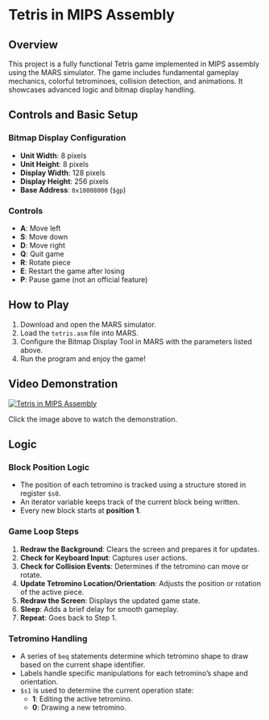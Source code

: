# Tetris in MIPS Assembly

## Overview
This project is a fully functional Tetris game implemented in MIPS assembly using the MARS simulator. The game includes fundamental gameplay mechanics, colorful tetrominoes, collision detection, and animations. It showcases advanced logic and bitmap display handling.
## Controls and Basic Setup
### Bitmap Display Configuration
- **Unit Width**: 8 pixels
- **Unit Height**: 8 pixels
- **Display Width**: 128 pixels
- **Display Height**: 256 pixels
- **Base Address**: `0x10008000` (`$gp`)

### Controls
- **A**: Move left
- **S**: Move down
- **D**: Move right
- **Q**: Quit game
- **R**: Rotate piece
- **E**: Restart the game after losing
- **P**: Pause game (not an official feature)

## How to Play
1. Download and open the MARS simulator.
2. Load the `tetris.asm` file into MARS.
3. Configure the Bitmap Display Tool in MARS with the parameters listed above.
4. Run the program and enjoy the game!

## Video Demonstration
[![Tetris in MIPS Assembly](https://img.youtube.com/vi/p6Ui7m8ddMo/0.jpg)](https://www.youtube.com/watch?v=p6Ui7m8ddMo)

Click the image above to watch the demonstration.


## Logic
### Block Position Logic
- The position of each tetromino is tracked using a structure stored in register `$s0`.
- An iterator variable keeps track of the current block being written.
- Every new block starts at **position 1**.

### Game Loop Steps
1. **Redraw the Background**: Clears the screen and prepares it for updates.
2. **Check for Keyboard Input**: Captures user actions.
3. **Check for Collision Events**: Determines if the tetromino can move or rotate.
4. **Update Tetromino Location/Orientation**: Adjusts the position or rotation of the active piece.
5. **Redraw the Screen**: Displays the updated game state.
6. **Sleep**: Adds a brief delay for smooth gameplay.
7. **Repeat**: Goes back to Step 1.

### Tetromino Handling
- A series of `beq` statements determine which tetromino shape to draw based on the current shape identifier.
- Labels handle specific manipulations for each tetromino’s shape and orientation.
- `$s1` is used to determine the current operation state:
  - **1**: Editing the active tetromino.
  - **0**: Drawing a new tetromino.
